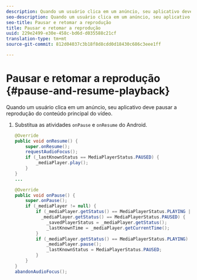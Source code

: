```yaml
---
description: Quando um usuário clica em um anúncio, seu aplicativo deve pausar a reprodução do conteúdo principal do vídeo.
seo-description: Quando um usuário clica em um anúncio, seu aplicativo deve pausar a reprodução do conteúdo principal do vídeo.
seo-title: Pausar e retomar a reprodução
title: Pausar e retomar a reprodução
uuid: 229e2499-e30e-458c-bd6d-d035588c21cf
translation-type: tm+mt
source-git-commit: 812d04037c3b18f8d8cdd0d18430c686c3eee1ff

---
```



# Pausar e retomar a reprodução {#pause-and-resume-playback}

Quando um usuário clica em um anúncio, seu aplicativo deve pausar a reprodução do conteúdo principal do vídeo.

1. Substitua as atividades `onPause` e `onResume` do Android.

   ```java
   @Override 
   public void onResume() { 
       super.onResume(); 
       requestAudioFocus(); 
       if (_lastKnownStatus == MediaPlayerStatus.PAUSED) { 
           _mediaPlayer.play(); 
       } 
   } 
   ... 
   
   @Override 
   public void onPause() { 
       super.onPause(); 
       if (_mediaPlayer != null) { 
           if (_mediaPlayer.getStatus() == MediaPlayerStatus.PLAYING || 
             _mediaPlayer.getStatus() == MediaPlayerStatus.PAUSED) { 
               _savedPlayerStatus = _mediaPlayer.getStatus(); 
               _lastKnownTime = _mediaPlayer.getCurrentTime(); 
           } 
           if (_mediaPlayer.getStatus() == MediaPlayerStatus.PLAYING) { 
               _mediaPlayer.pause(); 
               _lastKnownStatus = MediaPlayerStatus.PAUSED; 
           } 
       } 
   } 
   abandonAudioFocus(); 
   ```

